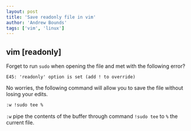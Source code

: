 ```yaml
---
layout: post
title: 'Save readonly file in vim'
author: 'Andrew Bounds'
tags: ['vim', 'linux']
---
```


## vim [readonly]

Forget to run `sudo` when opening the file and met with the following error?

```text
E45: 'readonly' option is set (add ! to override)
```

No worries, the following command will allow you to save the file without losing your edits.

```bash
:w !sudo tee %
```

`:w` pipe the contents of the buffer through command `!sudo tee` to `%` the current file.
